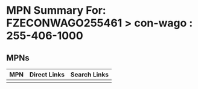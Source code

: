 



# MPN Summary For: FZECONWAGO255461 > con-wago : 255-406-1000

## MPNs
  

|MPN|Direct Links|Search Links|
| :--- | :--- | :--- |
||||
